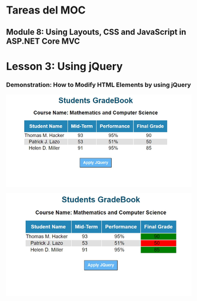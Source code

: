 # Tareas del MOC

## Module 8: Using Layouts, CSS and JavaScript in ASP.NET Core MVC

# Lesson 3: Using jQuery

### Demonstration: How to Modify HTML Elements by using jQuery

![](./img/Captura1.jpg)

![](./img/Captura2.jpg)